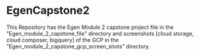 # EgenCapstone2

This Repository has the Egen Module 2 capstone project file in the "Egen_module_2_capstone_file" directory and screenshots [cloud storage, cloud composer, bigquery] of the GCP in the "Egen_module_2_capstone_gcp_screen_shots" directory.
